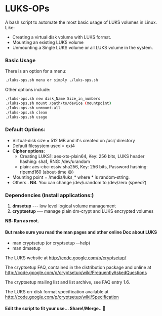 LUKS-OPs
========

A bash script to automate the most basic usage of LUKS volumes in Linux.
Like:

* Creating a virtual disk volume with LUKS format.
* Mounting an existing LUKS volume
* Unmounting a Single LUKS volume or all LUKS volume in the system.

### Basic Usage 

There is an option for a menu:
```bash
./luks-ops.sh menu or simply ./luks-ops.sh
```
Other options include:
```bash
./luks-ops.sh new disk_Name Size_in_numbers
./luks-ops.sh mount /path/to/device (mountpoint) 
./luks-ops.sh unmount-all
./luks-ops.sh clean
./luks-ops.sh usage
```

### Default Options:

* Virtual-disk size = 512 MB and it's created on /usr/ directory
* Default filesystem used =  ext4
* **Cipher options:**
  * Creating LUKS1: aes-xts-plain64, Key: 256 bits, LUKS header hashing: sha1, RNG: /dev/urandom
  * plain: aes-cbc-essiv:sha256, Key: 256 bits, Password hashing: ripemd160 (about-time :smile:)
* Mounting point = /media/luks_* where * is random-string.
* Others.. **NB.** You can change /dev/urandom to /dev/zero (speed?)

### Dependencies (Install applications:)
1. **dmsetup** ---  low level logical volume management
2. **cryptsetup** --- manage plain dm-crypt and LUKS encrypted volumes

**NB: Run as root.**

#### But make sure you read the man pages and other online Doc about LUKS
* man cryptsetup (or cryptsetup --help)
* man dmsetup

The LUKS website at http://code.google.com/p/cryptsetup/

The cryptsetup FAQ, contained in the distribution package and online at http://code.google.com/p/cryptsetup/wiki/FrequentlyAskedQuestions

The cryptsetup mailing list and list archive, see FAQ entry 1.6.

The LUKS on-disk format specification available at http://code.google.com/p/cryptsetup/wiki/Specification

#### Edit the script to fit your use... Share!/Merge.. :blue_heart:


